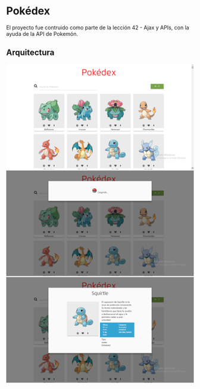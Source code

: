 # Pokédex

El proyecto fue contruido como parte de la lección 42 - Ajax y APIs, con la ayuda de la API de Pokemón.

## Arquitectura

![Screenshot](assets/img/home.png)
![Screenshot](assets/img/load.png)
![Screenshot](assets/img/modal.png)





